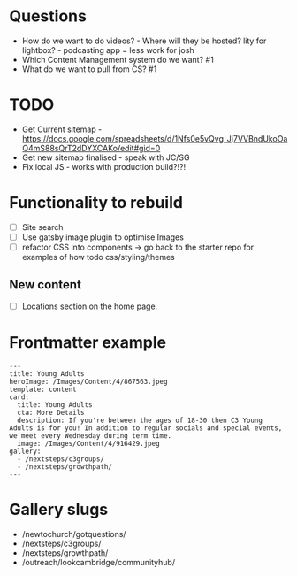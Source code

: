# Questions

- How do we want to do videos? - Where will they be hosted? lity for lightbox? - podcasting app = less work for josh
- Which Content Management system do we want? #1
- What do we want to pull from CS? #1

# TODO

- Get Current sitemap - https://docs.google.com/spreadsheets/d/1Nfs0e5vQvg_Jj7VVBndUkoOaQ4mS88sQrT2dDYXCAKo/edit#gid=0
- Get new sitemap finalised - speak with JC/SG
- Fix local JS - works with production build?!?!

# Functionality to rebuild

- [ ] Site search
- [ ] Use gatsby image plugin to optimise Images
- [ ] refactor CSS into components -> go back to the starter repo for examples of how todo css/styling/themes

## New content

- [ ] Locations section on the home page.

# Frontmatter example

```
---
title: Young Adults
heroImage: /Images/Content/4/867563.jpeg
template: content
card:
  title: Young Adults
  cta: More Details
  description: If you're between the ages of 18-30 then C3 Young Adults is for you! In addition to regular socials and special events, we meet every Wednesday during term time.
  image: /Images/Content/4/916429.jpeg
gallery:
  - /nextsteps/c3groups/
  - /nextsteps/growthpath/
---
```

# Gallery slugs

- /newtochurch/gotquestions/
- /nextsteps/c3groups/
- /nextsteps/growthpath/
- /outreach/lookcambridge/communityhub/
